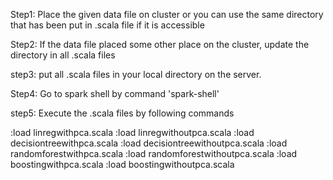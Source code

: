 

Step1: Place the given data file on cluster or you can use the same directory that has been put in .scala file if it is accessible

Step2: If the data file placed some other place on the cluster, update the directory in all .scala files 

step3: put all .scala files in your local directory on the server.

Step4: Go to spark shell by command 'spark-shell'

step5: Execute the .scala files by following commands

:load linregwithpca.scala
:load linregwithoutpca.scala
:load decisiontreewithpca.scala
:load decisiontreewithoutpca.scala
:load randomforestwithpca.scala
:load randomforestwithoutpca.scala
:load boostingwithpca.scala
:load boostingwithoutpca.scala

